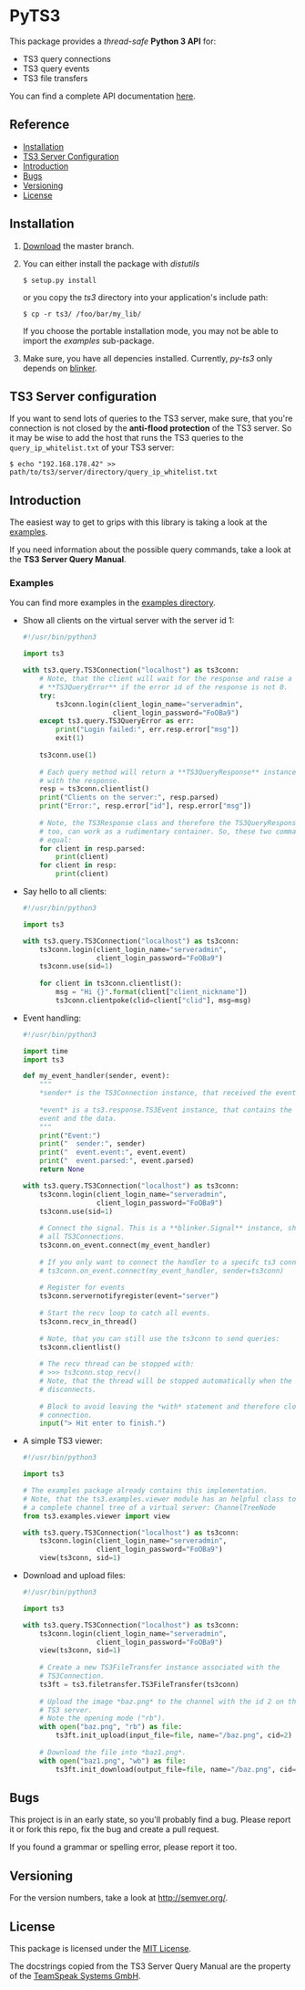 # PyTS3
This package provides a *thread-safe* **Python 3 API** for:

* TS3 query connections
* TS3 query events
* TS3 file transfers

You can find a complete API documentation 
[here](http://py-ts3.readthedocs.org).


## Reference
* [Installation](#installation)
* [TS3 Server Configuration](#ts3-server-configuration)
* [Introduction](#introduction)
* [Bugs](#bugs)
* [Versioning](#versioning)
* [License](#license)


## Installation

1.	[Download](https://github.com/benediktschmitt/emsm/archive/master.zip) the
	master branch.
	
2.	You can either install the package with *distutils*
	
	```Shell
	$ setup.py install
	```
	
	or you copy the *ts3* directory into your application's include path:
	
	```Shell
	$ cp -r ts3/ /foo/bar/my_lib/
	```
	
	If you choose the portable installation mode, you may not be able to import
	the *examples* sub-package.
	
3.	Make sure, you have all depencies installed. Currently, *py-ts3* only depends on
	[blinker](https://pythonhosted.org/blinker/).
	

## TS3 Server configuration
   
If you want to send lots of queries to the TS3 server, make sure, that you're 
connection is not closed by the **anti-flood protection** of the TS3 server.
So it may be wise to add the host that runs the TS3 queries to the 
``query_ip_whitelist.txt`` of your TS3 server:
	
```Shell
$ echo "192.168.178.42" >> path/to/ts3/server/directory/query_ip_whitelist.txt
```

## Introduction
The easiest way to get to grips with this library is taking a look at the
[examples](ts3/examples/).

If you need information about the possible query commands, take a look at the 
**TS3 Server Query Manual**.


### Examples
You can find more examples in the [examples directory](ts3/examples).

*	Show all clients on the virtual server with the server id 1:

	```Python
	#!/usr/bin/python3

	import ts3

	with ts3.query.TS3Connection("localhost") as ts3conn:
		# Note, that the client will wait for the response and raise a
		# **TS3QueryError** if the error id of the response is not 0.
		try:
			ts3conn.login(client_login_name="serveradmin", 
			              client_login_password="FoOBa9")
		except ts3.query.TS3QueryError as err:
			print("Login failed:", err.resp.error["msg"])
			exit(1)
		
		ts3conn.use(1)
		
		# Each query method will return a **TS3QueryResponse** instance,
		# with the response.
		resp = ts3conn.clientlist()
		print("Clients on the server:", resp.parsed)
		print("Error:", resp.error["id"], resp.error["msg"])
		
		# Note, the TS3Response class and therefore the TS3QueryResponse class
		# too, can work as a rudimentary container. So, these two commands are
		# equal:
		for client in resp.parsed:
			print(client)
		for client in resp:
			print(client)
	```

*	Say hello to all clients:

	```Python
	#!/usr/bin/python3

	import ts3

	with ts3.query.TS3Connection("localhost") as ts3conn:
		ts3conn.login(client_login_name="serveradmin", 
		              client_login_password="FoOBa9")
		ts3conn.use(sid=1)
		
		for client in ts3conn.clientlist():
			msg = "Hi {}".format(client["client_nickname"])
			ts3conn.clientpoke(clid=client["clid"], msg=msg)
	```
	
*	Event handling:

	```Python
	#!/usr/bin/python3

	import time
	import ts3
	
	def my_event_handler(sender, event):
		"""
		*sender* is the TS3Connection instance, that received the event.
		
		*event* is a ts3.response.TS3Event instance, that contains the name of the
        event and the data.
		"""
		print("Event:")
		print("  sender:", sender)
		print("  event.event:", event.event)
		print("  event.parsed:", event.parsed)
		return None
	
	with ts3.query.TS3Connection("localhost") as ts3conn:
		ts3conn.login(client_login_name="serveradmin", 
		              client_login_password="FoOBa9")
		ts3conn.use(sid=1)
		
		# Connect the signal. This is a **blinker.Signal** instance, shared by
		# all TS3Connections.
		ts3conn.on_event.connect(my_event_handler)
		
		# If you only want to connect the handler to a specifc ts3 connection, use:
		# ts3conn.on_event.connect(my_event_handler, sender=ts3conn)
		
		# Register for events
		ts3conn.servernotifyregister(event="server")
		
		# Start the recv loop to catch all events.
		ts3conn.recv_in_thread()
      
        # Note, that you can still use the ts3conn to send queries:
        ts3conn.clientlist()
		
		# The recv thread can be stopped with:
		# >>> ts3conn.stop_recv()
		# Note, that the thread will be stopped automatically when the client
		# disconnects.
		
		# Block to avoid leaving the *with* statement and therefore closing the
		# connection.
		input("> Hit enter to finish.")
	```
	
*	A simple TS3 viewer:

	```Python
	#!/usr/bin/python3
	
	import ts3
	
	# The examples package already contains this implementation. 
	# Note, that the ts3.examples.viewer module has an helpful class to build 
	# a complete channel tree of a virtual server: ChannelTreeNode
	from ts3.examples.viewer import view
	
	with ts3.query.TS3Connection("localhost") as ts3conn:
		ts3conn.login(client_login_name="serveradmin",
					  client_login_password="FoOBa9")
		view(ts3conn, sid=1)
	```
	
*	Download and upload files:

	```Python
	#!/usr/bin/python3
	
	import ts3
	
	with ts3.query.TS3Connection("localhost") as ts3conn:
		ts3conn.login(client_login_name="serveradmin",
					  client_login_password="FoOBa9")
		view(ts3conn, sid=1)
		
		# Create a new TS3FileTransfer instance associated with the
		# TS3Connection.
		ts3ft = ts3.filetransfer.TS3FileTransfer(ts3conn)
		
		# Upload the image *baz.png* to the channel with the id 2 on the
		# TS3 server.
		# Note the opening mode ("rb").
		with open("baz.png", "rb") as file:
			ts3ft.init_upload(input_file=file, name="/baz.png", cid=2)
		
		# Download the file into *baz1.png*.
		with open("baz1.png", "wb") as file:
			ts3ft.init_download(output_file=file, name="/baz.png", cid=2)
	```

	
## Bugs
This project is in an early state, so you'll probably find a bug. Please report
it or fork this repo, fix the bug and create a pull request. 

If you found a grammar or spelling error, please report it too.


## Versioning
For the version numbers, take a look at http://semver.org/.


## License
This package is licensed under the [MIT License](LICENSE). 

The docstrings copied from the TS3 Server Query Manual are the property of the
[TeamSpeak Systems GmbH](http://www.teamspeak.com/).
